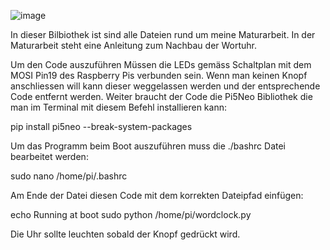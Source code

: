 ![image](https://github.com/user-attachments/assets/93928d9d-4dd7-4156-83df-67d6b758dbc0)

In dieser Bilbiothek ist sind alle Dateien rund um meine Maturarbeit. In der Maturarbeit steht eine Anleitung zum Nachbau der Wortuhr. 

Um den Code auszuführen Müssen die LEDs gemäss Schaltplan mit dem MOSI Pin19 des Raspberry Pis verbunden sein. Wenn man keinen Knopf anschliessen will kann dieser weggelassen werden und der entsprechende Code entfernt werden. Weiter braucht der Code die Pi5Neo Bibliothek die man im Terminal mit diesem Befehl installieren kann:

pip install pi5neo --break-system-packages

Um das Programm beim Boot auszuführen muss die ./bashrc Datei bearbeitet werden:

sudo nano /home/pi/.bashrc

Am Ende der Datei diesen Code mit dem korrekten Dateipfad einfügen:

echo Running at boot 
sudo python /home/pi/wordclock.py

Die Uhr sollte leuchten sobald der Knopf gedrückt wird.
